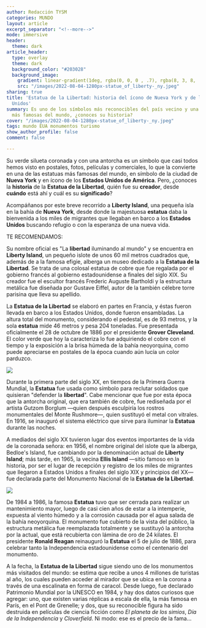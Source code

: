 ```yaml
---
author: Redacción TYSM
categories: MUNDO
layout: article
excerpt_separator: "<!--more-->"
mode: immersive
header:
  theme: dark
article_header:
  type: overlay
  theme: dark
  background_color: "#203028"
  background_image:
    gradient: linear-gradient(1deg, rgba(0, 0, 0 , .7), rgba(8, 3, 8, .9))
    src: "/images/2022-08-04-1280px-statue_of_liberty-_ny.jpeg"
sharing: true
title: 'Estatua de la Libertad: historia del ícono de Nueva York y de los Estados
  Unidos'
summary: Es uno de los símbolos más reconocibles del país vecino y una de las estatuas
  más famosas del mundo, ¿conoces su historia?
cover: "/images/2022-08-04-1280px-statue_of_liberty-_ny.jpeg"
tags: mundo EUA monumentos turismo
show_author_profile: false
comment: false

---
```

Su verde silueta coronada y con una antorcha es un símbolo que casi todos hemos visto en postales, fotos, películas y comerciales, lo que la convierte en una de las estatuas más famosas del mundo, en símbolo de la ciudad de **Nueva York** y en ícono de los **Estados Unidos de América**. Pero, ¿conoces la **historia** de la **Estatua de la Libertad**, quién fue su **creador**, desde **cuándo** está ahí y cuál es su **significado**?

Acompáñanos por este breve recorrido a **Liberty Island**, una pequeña isla en la bahía de **Nueva York**, desde donde la majestuosa **estatua** daba la bienvenida a los miles de migrantes que llegaban en barco a los **Estados Unidos** buscando refugio o con la esperanza de una nueva vida.

TE RECOMENDAMOS:

Su nombre oficial es "La **libertad** iluminando al mundo" y se encuentra en **Liberty Island**, un pequeño islote de unos 60 mil metros cuadrados que, además de a la famosa efigie, alberga un museo dedicado a la **Estatua de la Libertad**. Se trata de una colosal estatua de cobre que fue regalada por el gobierno francés al gobierno estadounidense a finales del siglo XIX. Su creador fue el escultor francés Frederic Auguste Bartholdi y la estructura metálica fue diseñada por Gustave Eiffel, autor de la también célebre torre parisina que lleva su apellido.

La **Estatua de la Libertad** se elaboró en partes en Francia, y éstas fueron llevada en barco a los Estados Unidos, donde fueron ensambladas. La altura total del monumento, considerando el pedestal, es de 93 metros, y la sola **estatua** mide 46 metros y pesa 204 toneladas. Fue presentada oficialmente el 28 de octubre de 1886 por el presidente **Grover Cleveland**. El color verde que hoy la caracteriza lo fue adquiriendo el cobre con el tiempo y la exposición a la brisa húmeda de la bahía neoyorquina, como puede apreciarse en postales de la época cuando aún lucía un color parduzco.

![](https://upload.wikimedia.org/wikipedia/commons/thumb/3/3c/Liberty_enlightening_the_world_LCCN2006678312.jpg/736px-Liberty_enlightening_the_world_LCCN2006678312.jpg)

Durante la primera parte del siglo XX, en tiempos de la Primera Guerra Mundial, la **Estatua** fue usada como símbolo para reclutar soldados que quisieran "defender la **libertad**". Cabe mencionar que fue por esta época que la antorcha original, que era también de cobre, fue rediseñada por el artista Gutzom Borglum —quien después esculpiría los rostros monumentales del Monte Rushmore—, quien sustituyó el metal con vitrales. En 1916, se inauguró el sistema eléctrico que sirve para iluminar la **Estatua** durante las noches.

A mediados del siglo XX tuvieron lugar dos eventos importantes de la vida de la coronada señora: en 1956, el nombre original del islote que la alberga, Bedloe's Island, fue cambiando por la denominación actual de **Liberty Island**; más tarde, en 1965, la vecina **Ellis Island** —sitio famoso en la historia, por ser el lugar de recepción y registro de los miles de migrantes que llegaron a Estados Unidos a finales del siglo XIX y principios del XX— fue declarada parte del Monumento Nacional de la **Estatua de la Libertad**.

![](https://upload.wikimedia.org/wikipedia/commons/thumb/6/6a/Liberty_Enlightening_the_World_%2830248512896%29.jpg/575px-Liberty_Enlightening_the_World_%2830248512896%29.jpg)

De 1984 a 1986, la famosa **Estatua** tuvo que ser cerrada para realizar un mantenimiento mayor, luego de casi cien años de estar a la intemperie, expuesta al viento húmedo y a la corrosión causada por el agua salada de la bahía neoyorquina. El monumento fue cubierto de la vista del público, la estructura metálica fue reemplazada totalmente y se sustituyó la antorcha por la actual, que está recubierta con lámina de oro de 24 kilates. El presidente **Ronald Reagan** reinauguró la **Estatua** el 5 de julio de 1886, para celebrar tanto la Independencia estadounidense como el centenario del monumento.

A la fecha, la **Estatua de la Libertad** sigue siendo uno de los monumentos más visitados del mundo: se estima que recibe a unos 4 millones de turistas al año, los cuales pueden acceder al mirador que se ubica en la corona a través de una escalinata en forma de caracol. Desde luego, fue declarado Patrimonio Mundial por la UNESCO en 1984, y hay dos datos curiosos que agregar: uno, que existen varias réplicas a escala de ella, la más famosa en París, en el Pont de Grenelle; y dos, que su reconocible figura ha sido destruida en películas de ciencia ficción como _El planeta de los simios_, _Día de la Independencia_ y _Cloverfield_. Ni modo: ese es el precio de la fama…